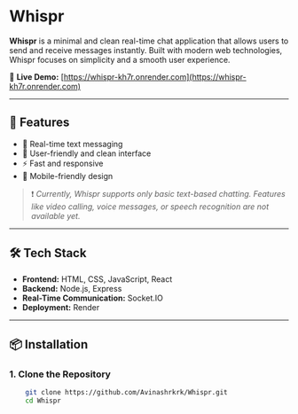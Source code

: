 # Whispr

**Whispr** is a minimal and clean real-time chat application that allows users to send and receive messages instantly. Built with modern web technologies, Whispr focuses on simplicity and a smooth user experience.

🚀 **Live Demo:** [https://whispr-kh7r.onrender.com](https://whispr-kh7r.onrender.com)

---

## 🧩 Features

- 💬 Real-time text messaging
- 👤 User-friendly and clean interface
- ⚡ Fast and responsive
- 📱 Mobile-friendly design

> ❗ *Currently, Whispr supports only basic text-based chatting. Features like video calling, voice messages, or speech recognition are not available yet.*

---

## 🛠️ Tech Stack

- **Frontend:** HTML, CSS, JavaScript, React
- **Backend:** Node.js, Express
- **Real-Time Communication:** Socket.IO
- **Deployment:** Render

---

## 📦 Installation

### 1. Clone the Repository

  ```bash
      git clone https://github.com/Avinashrkrk/Whispr.git
      cd Whispr
